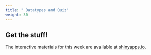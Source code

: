 ```yaml
---
title: " Datatypes and Quiz"
weight: 30
---
```


## Get the stuff!

The interactive materials for this week are available at [shinyapps.io](https://stef.shinyapps.io/Week02_datatypesandquiz/). 

